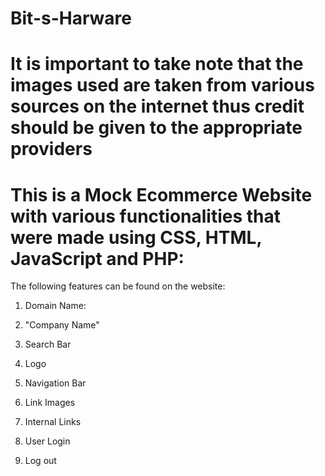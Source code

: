 # Bit-s-Harware

# It is important to take note that the images used are taken from various sources on the internet thus credit should be given to the appropriate providers

# This is a Mock Ecommerce Website with various functionalities that were made using CSS, HTML, JavaScript and PHP: 

The following features can be found on the website: 

1. Domain Name: 

2. "Company Name"

3. Search Bar 

4. Logo 

5. Navigation Bar 

6. Link Images 

7. Internal Links

8. User Login 

9. Log out

